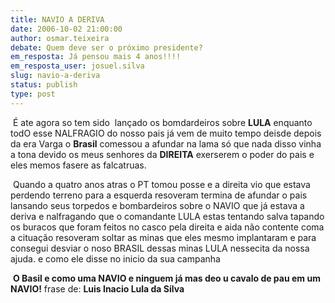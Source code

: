 ```yaml
---
title: NAVIO A DERIVA
date: 2006-10-02 21:00:00
author: osmar.teixeira
debate: Quem deve ser o próximo presidente?
em_resposta: Já pensou mais 4 anos!!!!
em_resposta_user: josuel.silva
slug: navio-a-deriva
status: publish 
type: post
---
```


 É ate agora so tem sido  lançado os bomdardeiros sobre **LULA** enquanto todO esse NALFRAGIO do nosso pais já vem de muito tempo deisde depois da era Varga o **Brasil** comessou a afundar na lama só que nada disso vinha a tona devido os meus senhores da **DIREITA** exerserem o poder do pais e eles memos fasere as falcatruas.


 Quando a quatro anos atras o PT tomou posse e a direita vio que estava perdendo terreno para a esquerda resoveram termina de afundar o pais lansando seus torpedos e bombardeiros sobre o NAVIO que já estava a deriva e nalfragando que o comandante LULA estas tentando salva tapando os buracos que foram feitos no casco pela direita e aida não contente coma a cituação resoveram soltar as minas que eles mesmo implantaram e para consegui desviar o noso BRASIL dessas minas LULA nessecita da nossa ajuda. e como ele disse no inicio da sua campanha 


 **O Basil e como uma NAVIO e ninguem já mas deo u cavalo de pau em um  NAVIO!** frase de: **Luis Inacio Lula da Silva**


 


